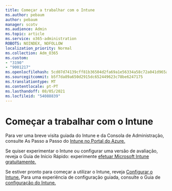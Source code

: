 ```yaml
---
title: Começar a trabalhar com o Intune
ms.author: pebaum
author: pebaum
manager: scotv
ms.audience: Admin
ms.topic: article
ms.service: o365-administration
ROBOTS: NOINDEX, NOFOLLOW
localization_priority: Normal
ms.collection: Adm_O365
ms.custom:
- "3190"
- "9001217"
ms.openlocfilehash: 5cd07d74139cff81b36504d2fa69a1e56334a58c72a041d965a1d80c55ee3d7e
ms.sourcegitcommit: b5f7da89a650d2915dc652449623c78be6247175
ms.translationtype: MT
ms.contentlocale: pt-PT
ms.lasthandoff: 08/05/2021
ms.locfileid: "54088839"
---
```

# <a name="getting-started-with-intune"></a>Começar a trabalhar com o Intune

Para ver uma breve visita guiada do Intune e da Consola de Administração, consulte As Passo a Passo do [Intune no Portal do Azure.](https://docs.microsoft.com/mem/intune/fundamentals/tutorial-walkthrough-endpoint-manager)

Se quiser experimentar o Intune ou configurar uma versão de avaliação, reveja o Guia de Início Rápido: experimente [efetuar Microsoft Intune gratuitamente.](https://docs.microsoft.com/intune/fundamentals/free-trial-sign-up)

Se estiver pronto para começar a utilizar o Intune, reveja [Configurar o Intune.](https://docs.microsoft.com/mem/intune/fundamentals/setup-steps) Para uma experiência de configuração guiada, consulte o Guia de [configuração do Intune.](https://admin.microsoft.com/AdminPortal/Home?ref=/modernonboarding/intunesetupguide)